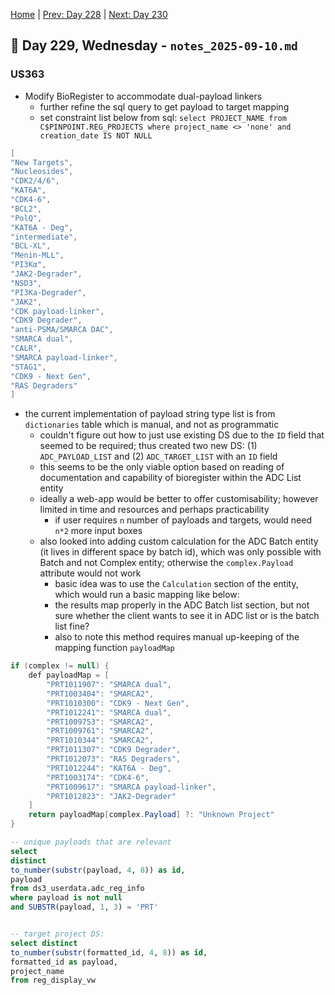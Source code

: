 [Home](../../main.md) | [Prev: Day 228](notes_2025-09-09.md) | [Next: Day 230](./notes_2025-09-11.md)

## 📝 Day 229, Wednesday - `notes_2025-09-10.md`

### US363
- Modify BioRegister to accommodate dual-payload linkers
    * further refine the sql query to get payload to target mapping
    * set constraint list below from sql: `select PROJECT_NAME from C$PINPOINT.REG_PROJECTS
where project_name <> 'none' and creation_date IS NOT NULL`


```groovy
[
"New Targets",
"Nucleosides",
"CDK2/4/6",
"KAT6A",
"CDK4-6",
"BCL2",
"PolQ",
"KAT6A - Deg",
"intermediate",
"BCL-XL",
"Menin-MLL",
"PI3Kα",
"JAK2-Degrader",
"NSD3",
"PI3Ka-Degrader",
"JAK2",
"CDK payload-linker",
"CDK9 Degrader",
"anti-PSMA/SMARCA DAC",
"SMARCA dual",
"CALR",
"SMARCA payload-linker",
"STAG1",
"CDK9 - Next Gen",
"RAS Degraders"
]
```


- the current implementation of payload string type list is from `dictionaries` table which is manual, and not as programmatic
    * couldn't figure out how to just use existing DS due to the `ID` field that seemed to be required; thus created two new DS: (1) `ADC_PAYLOAD_LIST` and (2) `ADC_TARGET_LIST` with an `ID` field
    * this seems to be the only viable option based on reading of documentation and capability of bioregister within the ADC List entity
    * ideally a web-app would be better to offer customisability; however limited in time and resources and perhaps practicability
        * if user requires `n` number of payloads and targets, would need `n*2` more input boxes
    * also looked into adding custom calculation for the ADC Batch entity (it lives in different space by batch id), which was only possible with Batch and not Complex entity; otherwise the `complex.Payload` attribute would not work
        * basic idea was to use the `Calculation` section of the entity, which would run a basic mapping like below:
        * the results map properly in the ADC Batch list section, but not sure whether the client wants to see it in ADC list or is the batch list fine?
        * also to note this method requires manual up-keeping of the mapping function `payloadMap`

```java
if (complex != null) {
    def payloadMap = [
        "PRT1011907": "SMARCA dual",
        "PRT1003404": "SMARCA2",
        "PRT1010300": "CDK9 - Next Gen",
        "PRT1012241": "SMARCA dual",
        "PRT1009753": "SMARCA2",
        "PRT1009761": "SMARCA2",
        "PRT1010344": "SMARCA2",
        "PRT1011307": "CDK9 Degrader",
        "PRT1012073": "RAS Degraders",
        "PRT1012244": "KAT6A - Deg",
        "PRT1003174": "CDK4-6",
        "PRT1009617": "SMARCA payload-linker",
        "PRT1012823": "JAK2-Degrader"
    ]
    return payloadMap[complex.Payload] ?: "Unknown Project"
}
```

```sql
-- unique payloads that are relevant
select
distinct 
to_number(substr(payload, 4, 8)) as id,
payload
from ds3_userdata.adc_reg_info 
where payload is not null 
and SUBSTR(payload, 1, 3) = 'PRT'


-- target project DS:
select distinct 
to_number(substr(formatted_id, 4, 8)) as id,
formatted_id as payload,
project_name
from reg_display_vw
```
